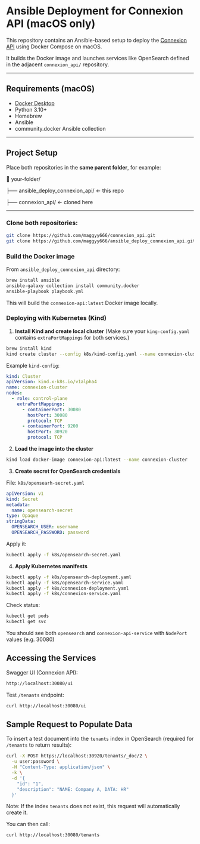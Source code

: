 # Ansible Deployment for Connexion API (macOS only)

This repository contains an Ansible-based setup to deploy the [Connexion API](https://github.com/maggyy666/connexion_api) using Docker Compose on macOS.

It builds the Docker image and launches services like OpenSearch defined in the adjacent `connexion_api/` repository.

---

## Requirements (macOS)

- [Docker Desktop](https://www.docker.com/products/docker-desktop)
- Python 3.10+
- Homebrew
- Ansible
- community.docker Ansible collection

---

## Project Setup

Place both repositories in the **same parent folder**, for example:

📂 your-folder/ 

├── ansible_deploy_connexion_api/ ← this repo 

├── connexion_api/ ← cloned here


---

###  Clone both repositories:

```bash
git clone https://github.com/maggyy666/connexion_api.git
git clone https://github.com/maggyy666/ansible_deploy_connexion_api.git
```

### Build the Docker image
From `ansible_deploy_connexion_api` directory:
```bash
brew install ansible
ansible-galaxy collection install community.docker
ansible-playbook playbook.yml
```
This will build the `connexion-api:latest` Docker image locally.

### Deploying with Kubernetes (Kind)
1. **Install Kind and create local cluster**
(Make sure your `king-config.yaml` contains `extraPortMappings` for both services.)
```bash
brew install kind
kind create cluster --config k8s/kind-config.yaml --name connexion-cluster
```
Example `kind-config`:
```yaml
kind: Cluster
apiVersion: kind.x-k8s.io/v1alpha4
name: connexion-cluster
nodes:
  - role: control-plane
    extraPortMappings:
      - containerPort: 30080
        hostPort: 30080
        protocol: TCP
      - containerPort: 9200
        hostPort: 30920
        protocol: TCP
```

2. **Load the image into the cluster**
```bash
kind load docker-image connexion-api:latest --name connexion-cluster
```
3. **Create secret for OpenSearch credentials**

File: `k8s/opensearh-secret.yaml`
```yaml
apiVersion: v1
kind: Secret
metadata:
  name: opensearch-secret
type: Opaque
stringData:
  OPENSEARCH_USER: username
  OPENSEARCH_PASSWORD: password
```
Apply it:
```bash
kubectl apply -f k8s/opensearch-secret.yaml
```

4. **Apply Kubernetes manifests**
```bash
kubectl apply -f k8s/opensearch-deployment.yaml
kubectl apply -f k8s/opensearch-service.yaml
kubectl apply -f k8s/connexion-deployment.yaml
kubectl apply -f k8s/connexion-service.yaml
```
Check status:
```bash
kubectl get pods
kubectl get svc
```
You should see both `opensearch` and `connexion-api-service` with `NodePort` values (e.g. 30080)

## Accessing the Services
Swagger UI (Connexion API):
```bash
http://localhost:30080/ui
```
Test `/tenants` endpoint:
```bash
curl http://localhost:30080/ui
```

## Sample Request to Populate Data

To insert a test document into the `tenants` index in OpenSearch (required for `/tenants` to return results):
```bash
curl -X POST https://localhost:30920/tenants/_doc/2 \
  -u user:password \
  -H "Content-Type: application/json" \
  -k \
  -d '{
    "id": "1",
    "description": "NAME: Company A, DATA: HR"
  }'
```
Note: If the index `tenants` does not exist, this request will automatically create it.

You can then call:
```bash
curl http://localhost:30080/tenants
```
